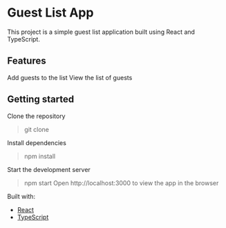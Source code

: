 # Guest List App
This project is a simple guest list application built using React and TypeScript.

## Features
Add guests to the list
View the list of guests

## Getting started
Clone the repository
> git clone

Install dependencies
> npm install

Start the development server
>npm start
Open http://localhost:3000 to view the app in the browser


Built with:
- <a href="https://reactjs.org/">React</a>
- <a href="https://www.typescriptlang.org/">TypeScript</a>
